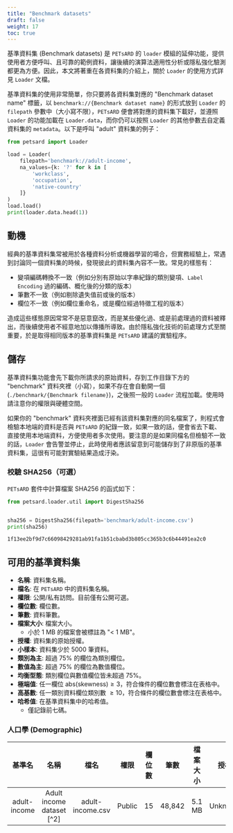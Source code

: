 ```yaml
---
title: "Benchmark datasets"
draft: false
weight: 17
toc: true
---
```


基準資料集 (Benchmark datasets) 是 `PETsARD` 的 `loader` 模組的延伸功能，提供使用者方便呼叫、且可靠的範例資料，讓後續的演算法適用性分析或隱私強化驗測都更為方便。因此，本文將著重在各資料集的介紹上，關於 `Loader` 的使用方式詳見 `Loader` 文檔。

基準資料集的使用非常簡單，你只要將各資料集對應的 "Benchmark dataset name" 標籤，以 `benchmark://{Benchmark dataset name}` 的形式放到 `Loader` 的 `filepath` 參數中（大小寫不限），`PETsARD` 便會將對應的資料集下載好，並遵照 `Loader` 的功能加載在 `Loader.data`，而你仍可以按照 `Loader` 的其他參數去自定義資料集的 `metadata`。以下是呼叫 "adult" 資料集的例子：

```Python
from petsard import Loader

load = Loader(
    filepath='benchmark://adult-income',
    na_values={k: '?' for k in [
        'workclass',
        'occupation',
        'native-country'
    ]}
)
load.load()
print(loader.data.head(1))
```

## 動機

經典的基準資料集常被用於各種資料分析或機器學習的場合，但實務經驗上，常遇到討論同一個資料集的時候，發現彼此的資料集內容不一致。常見的樣態有：

- 變項編碼轉換不一致（例如分別有原始以字串紀錄的類別變項、`Label Encoding` 過的編碼、概化後的分類的版本）
- 筆數不一致（例如剔除遺失值前或後的版本）
- 欄位不一致（例如欄位重命名，或是欄位經過特徵工程的版本）

造成這些樣態原因常常不是惡意竄改，而是某些優化過、或是前處理過的資料被釋出，而後續使用者不經意地加以傳播所導致。由於隱私強化技術的前處理方式至關重要，於是取得相同版本的基準資料集是 `PETsARD` 建議的實驗程序。

## 儲存

基準資料集功能會先下載你所請求的原始資料，存到工作目錄下方的 "benchmark" 資料夾裡（小寫），如果不存在會自動開一個 (`./benchmark/{Benchmark filename}`)，之後照一般的 `Loader` 流程加載。使用時請注意你的權限與硬體空間。

如果你的 "benchmark" 資料夾裡面已經有該資料集對應的同名檔案了，則程式會檢驗本地端的資料是否與 `PETsARD` 的紀錄一致，如果一致的話，便會省去下載、直接使用本地端資料，方便使用者多次使用。要注意的是如果同檔名但檢驗不一致的話，`Loader` 會告警並停止，此時使用者應該留意到可能儲存到了非原版的基準資料集，這很有可能對實驗結果造成汙染。

### 校驗 SHA256（可選）

`PETsARD` 套件中計算檔案 SHA256 的函式如下：

```Python
from petsard.loader.util import DigestSha256


sha256 = DigestSha256(filepath='benchmark/adult-income.csv')
print(sha256)
```

```plain_text
1f13ee2bf9d7c66098429281ab91fa1b51cbabd3b805cc365b3c6b44491ea2c0
```

## 可用的基準資料集

- **名稱**: 資料集名稱。
- **檔名**: 在 `PETsARD` 中的資料集名稱。
- **權限**: 公開/私有訪問。目前僅有公開可選。
- **欄位數**: 欄位數。
- **筆數**: 資料筆數。
- **檔案大小**: 檔案大小。
  - 小於 1 MB 的檔案會被標註為 "< 1 MB"。
- **授權**: 資料集的原始授權。
- **小樣本**: 資料集少於 5000 筆資料。
- **類別為主**: 超過 75% 的欄位為類別欄位。
- **數值為主**: 超過 75% 的欄位為數值欄位。
- **均衡型態**: 類別欄位與數值欄位皆未超過 75%。
- **極端值**: 任一欄位 $\text{abs}(\text{skewness})\geq 3$，符合條件的欄位數會標注在表格中。
- **高基數**: 任一類別資料欄位類別數 $\geq 10$，符合條件的欄位數會標注在表格中。
- **哈希值**: 在基準資料集中的哈希值。
  - 僅記錄前七碼。

### 人口學 (Demographic)

<div class="table-wrapper" markdown="block">

|       基準名        |                                 名稱                                  |       檔名       |  權限  | 欄位數 |   筆數    | 檔案大小 |   授權    | 小樣本 | 類別為主 | 數值為主 | 均衡型態 | 極端值 | 高基數 |  哈希值   |
| :-----------------: | :-------------------------------------------------------------------: | :--------------: | :----: | :----: | :-------: | :------: | :-------: | :----: | :------: | :------: | :------: | :----: | :----: | :-------: |
|    adult-income     |                       Adult income dataset [^2]                       | adult-income.csv | Public |   15   |  48,842   |  5.1 MB  |  Unknown  |        |          |          |    ✅    |  ✅2   |  ✅3   | `1f13ee2` |

</div>

[^1]: https://www.kaggle.com/datasets/wenruliu/adult-income-dataset
